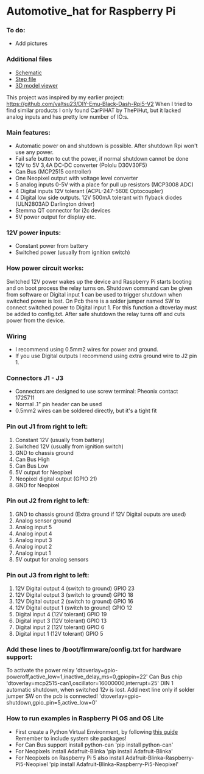 # Automotive_hat for Raspberry Pi

### To do:
- Add pictures

### Additional files
- [Schematic](https://www.dropbox.com/scl/fi/iavjqscsv059lmrkn0drn/Automotive_hat_Schematics.pdf?rlkey=1wznfggolzi144akhuucwucm8&st=d3ek3ai6&dl=0)
- [Step file](https://www.dropbox.com/scl/fi/zjf9aknypds8e6wfc7z42/Automotive_hat.step?rlkey=rbrz324ngjgzv7312mqohl4mg&st=4p1kkjih&dl=0)
- [3D model viewer](https://3dviewer.net/#model=https://www.dropbox.com/scl/fi/zjf9aknypds8e6wfc7z42/Automotive_hat.step?rlkey=rbrz324ngjgzv7312mqohl4mg&st=urt7w919&dl=0)

This project was inspired by my earlier project: https://github.com/valtsu23/DIY-Emu-Black-Dash-Rpi5-V2
When I tried to find similar products I only found CarPiHAT by ThePiHut, but it lacked analog inputs and has pretty low number of IO:s. 

### Main features: 
- Automatic power on and shutdown is possible. After shutdown Rpi won't use any power. 
- Fail safe button to cut the power, if normal shutdown cannot be done
- 12V to 5V 3,4A DC-DC converter (Pololu D30V30F5)
- Can Bus (MCP2515 controller)
- One Neopixel output with voltage level converter
- 5 analog inputs 0-5V with a place for pull up resistors (MCP3008 ADC)
- 4 Digital inputs 12V tolerant (ACPL-247-560E Optocoupler)
- 4 Digital low side outputs. 12V 500mA tolerant with flyback diodes (ULN2803AD Darlington driver)
- Stemma QT connector for i2c devices
- 5V power output for display etc. 

### 12V power inputs:
- Constant power from battery
- Switched power (usually from ignition switch)

### How power circuit works:
Switched 12V power wakes up the device and Raspberry Pi starts booting and on boot process the relay turns on. Shutdown command can be given from software or Digital input 1 can be used to trigger shutdown when switched power is lost. On Pcb there is a solder jumper named SW to connect switched power to Digital input 1. For this function a dtoverlay must be added to config.txt. After safe shutdown the relay turns off and cuts power from the device. 

### Wiring
- I recommend using 0.5mm2 wires for power and ground. 
- If you use Digital outputs I recommend using extra ground wire to J2 pin 1. 

### Connectors J1 - J3
- Connectors are designed to use screw terminal: Pheonix contact 1725711
- Normal .1" pin header can be used 
- 0.5mm2 wires can be soldered directly, but it's a tight fit

### Pin out J1 from right to left:
1. Constant 12V (usually from battery)
2. Switched 12V (usually from ignition switch)
3. GND to chassis ground
4. Can Bus High
5. Can Bus Low
6. 5V output for Neopixel
7. Neopixel digital output (GPIO 21)
8. GND for Neopixel

### Pin out J2 from right to left:
1. GND to chassis ground (Extra ground if 12V Digital ouputs are used)
2. Analog sensor ground 
3. Analog input 5
4. Analog input 4
5. Analog input 3
6. Analog input 2
7. Analog input 1
8. 5V output for analog sensors

### Pin out J3 from right to left:
1. 12V Digital output 4 (switch to ground) GPIO 23
2. 12V Digital output 3 (switch to ground) GPIO 18
3. 12V Digital output 2 (switch to ground) GPIO 16
4. 12V Digital output 1 (switch to ground) GPIO 12
5. Digital input 4 (12V tolerant) GPIO 19
6. Digital input 3 (12V tolerant) GPIO 13
7. Digital input 2 (12V tolerant) GPIO 6
8. Digital input 1 (12V tolerant) GPIO 5

### Add these lines to /boot/firmware/config.txt for hardware support:
To activate the power relay
'dtoverlay=gpio-poweroff,active_low=1,inactive_delay_ms=0,gpiopin=22'
Can Bus chip
'dtoverlay=mcp2515-can1,oscillator=16000000,interrupt=25'
DIN 1 automatic shutdown, when switched 12v is lost. Add next line only if solder jumper SW on the pcb is connected! 
'dtoverlay=gpio-shutdown,gpio_pin=5,active_low=0'

### How to run examples in Raspberry Pi OS and OS Lite
- First create a Python Virtual Environment, by following [this guide](https://learn.adafruit.com/python-virtual-environment-usage-on-raspberry-pi/overview)
Remember to include system site packages!
- For Can Bus support install python-can 'pip install python-can'
- For Neopixels install Adafruit-Blinka 'pip install Adafruit-Blinka'
- For Neopixels on Raspberry Pi 5 also install Adafruit-Blinka-Raspberry-Pi5-Neopixel 'pip install Adafruit-Blinka-Raspberry-Pi5-Neopixel'